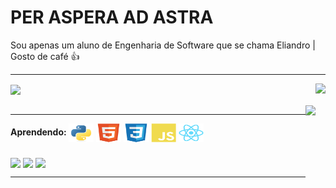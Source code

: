 # PER ASPERA AD ASTRA
Sou apenas um aluno de Engenharia de Software que se chama Eliandro | Gosto de café 👍

<hr>
<!-- <img align="right" alt="iie" src="https://image.myanimelist.net/ui/5LYzTBVoS196gvYvw3zjwH5VMdseIq7WHnspCT3xSs4"> -->
<div>
  <img height=150 align="center" src="https://github-readme-stats.vercel.app/api?username=Eliandro-Gomes&theme=dark&show_icons=true&hide_title=true&locale=pt-br&rank_icon=github" />
  <img height=150 align="right" src="https://github-readme-stats.vercel.app/api/top-langs?username=Eliandro-Gomes&layout=compact&langs_count=8&card_width=320&theme=dark&locale=pt-br" />
</div>

<div style="display: inline_block"><br>
  <img align="right" height="150" src="https://www.icegif.com/wp-content/uploads/2022/12/icegif-1696.gif"/>
  <hr>
  <b>Aprendendo: </b>
  <img align="center" alt="Python" height="30" width="40" src="https://raw.githubusercontent.com/devicons/devicon/master/icons/python/python-original.svg">
  <img align="center" alt="HTML" height="30" width="40" src="https://raw.githubusercontent.com/devicons/devicon/master/icons/html5/html5-original.svg">
  <img align="center" alt="CSS" height="30" width="40" src="https://raw.githubusercontent.com/devicons/devicon/master/icons/css3/css3-original.svg">
  <img align="center" alt="Js" height="30" width="40" src="https://raw.githubusercontent.com/devicons/devicon/master/icons/javascript/javascript-plain.svg">
  <img align="center" alt="React" height="30" width="40" src="https://raw.githubusercontent.com/devicons/devicon/master/icons/react/react-original.svg"> 
</div>

###

<div style="display: inline_block">  
  <a href = "mailto:eliandro.gomes42@gmail.com"><img align="center" src="https://img.shields.io/badge/-Gmail-%23333?style=for-the-badge&logo=gmail&logoColor=white" target="_blank"></a>
  <a href = ""><img align="center" src="https://img.shields.io/badge/Spotify-1DB954?logo=spotify&logoColor=fff&style=for-the-badge" target="_blank"></a>
  <a href = ""><img align="center" src="https://img.shields.io/badge/Steam-000?logo=steam&logoColor=fff&style=for-the-badge" target="_blank"></a>
  <hr> 
  
</div>
